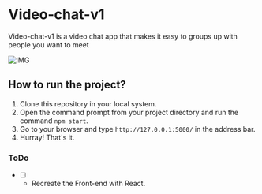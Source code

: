 # Video-chat-v1

Video-chat-v1 is a video chat app that makes it easy to groups up with people you want to meet

![IMG](./video-chat.png)

## How to run the project?

1. Clone this repository in your local system.
2. Open the command prompt from your project directory and run the command `npm start`.
3. Go to your browser and type `http://127.0.0.1:5000/` in the address bar.
4. Hurray! That's it.

### ToDo

- [ ] - Recreate the Front-end with React.


